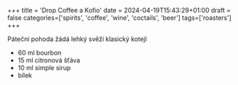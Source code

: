 +++
title = 'Drop Coffee a Kofio'
date = 2024-04-19T15:43:29+01:00
draft = false
categories=['spirits', 'coffee', 'wine', 'coctails', 'beer']
tags=['roasters']
+++

Páteční pohoda žádá lehký svěží klasický kotejl

- 60 ml bourbon
- 15 ml citronová šťáva
- 10 ml simple sirup
- bílek

